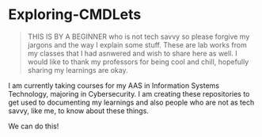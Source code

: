 # Exploring-CMDLets


> THIS IS BY A BEGINNER who is not tech savvy so please forgive my jargons and the way I explain some stuff.
These are lab works from my classes that I had asnwered and wish to share here as well.
I would like to thank my professors for being cool and chill, hopefully sharing my learnings are okay. 

I am currently taking courses for my AAS in Information Systems Technology, majoring in Cybersecurity. I am creating these repositories to get used to documenting my learnings and also people who are not as tech savvy, like me, to know about these things.

We can do this!
